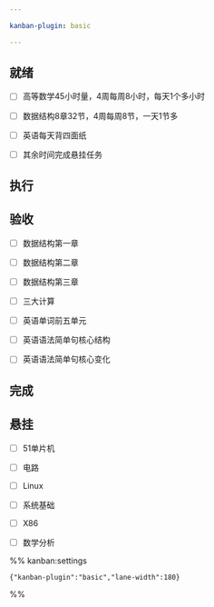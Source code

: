 ```yaml
---

kanban-plugin: basic

---
```


## 就绪

- [ ] 高等数学45小时量，4周每周8小时，每天1个多小时
- [ ] 数据结构8章32节，4周每周8节，一天1节多
- [ ] 英语每天背四面纸
- [ ] 其余时间完成悬挂任务


## 执行



## 验收

- [ ] 数据结构第一章
- [ ] 数据结构第二章
- [ ] 数据结构第三章
- [ ] 三大计算
- [ ] 英语单词前五单元
- [ ] 英语语法简单句核心结构
- [ ] 英语语法简单句核心变化


## 完成



## 悬挂

- [ ] 51单片机
- [ ] 电路
- [ ] Linux
- [ ] 系统基础
- [ ] X86
- [ ] 数学分析




%% kanban:settings
```
{"kanban-plugin":"basic","lane-width":180}
```
%%